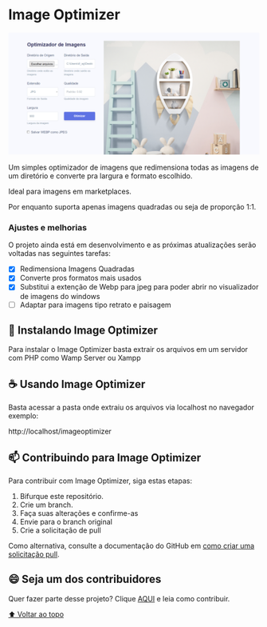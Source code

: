 

# Image Optimizer

<img src="https://github.com/dougkusanagi/ImageOptimizer/blob/main/screenshot.png?raw=true" alt="exemplo imagem">


Um simples optimizador de imagens que redimensiona todas as imagens de um diretório e converte pra largura e formato escolhido.

Ideal para imagens em marketplaces.

Por enquanto suporta apenas imagens quadradas ou seja de proporção 1:1.

### Ajustes e melhorias

O projeto ainda está em desenvolvimento e as próximas atualizações serão voltadas nas seguintes tarefas:

- [x] Redimensiona Imagens Quadradas
- [x] Converte pros formatos mais usados
- [x] Substitui a extenção de Webp para jpeg para poder abrir no visualizador de imagens do windows
- [ ] Adaptar para imagens tipo retrato e paisagem

## 🚀 Instalando Image Optimizer

Para instalar o Image Optimizer basta extrair os arquivos em um servidor com PHP como Wamp Server ou Xampp


## ☕ Usando Image Optimizer

Basta acessar a pasta onde extraiu os arquivos via localhost no navegador exemplo:

http://localhost/imageoptimizer

## 📫 Contribuindo para Image Optimizer
<!---Se o seu README for longo ou se você tiver algum processo ou etapas específicas que deseja que os contribuidores sigam, considere a criação de um arquivo CONTRIBUTING.md separado--->
Para contribuir com Image Optimizer, siga estas etapas:

1. Bifurque este repositório.
2. Crie um branch.
3. Faça suas alterações e confirme-as
4. Envie para o branch original
5. Crie a solicitação de pull

Como alternativa, consulte a documentação do GitHub em [como criar uma solicitação pull](https://help.github.com/en/github/collaborating-with-issues-and-pull-requests/creating-a-pull-request).

## 😄 Seja um dos contribuidores<br>

Quer fazer parte desse projeto? Clique [AQUI](CONTRIBUTING.md) e leia como contribuir.

[⬆ Voltar ao topo](#nome-do-projeto)<br>
